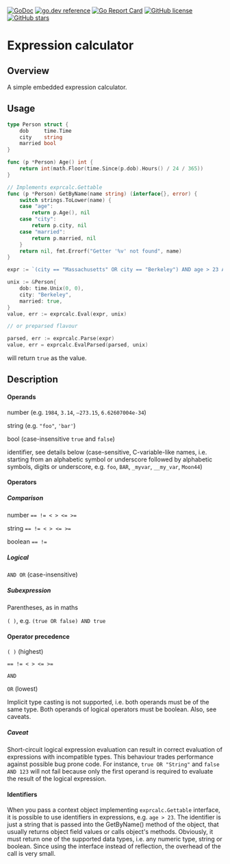 [![GoDoc](https://godoc.org/github.com/Pashugan/exprcalc?status.svg)](https://godoc.org/github.com/Pashugan/exprcalc)
[![go.dev reference](https://img.shields.io/badge/go.dev-reference-007d9c?logo=go&logoColor=white&style=flat-square)](https://pkg.go.dev/github.com/Pashugan/exprcalc?tab=doc)
[![Go Report Card](https://goreportcard.com/badge/github.com/Pashugan/exprcalc)](https://goreportcard.com/report/github.com/Pashugan/exprcalc)
[![GitHub license](https://img.shields.io/github/license/Pashugan/exprcalc)](LICENSE)
[![GitHub stars](https://img.shields.io/github/stars/Pashugan/exprcalc)](https://github.com/Pashugan/exprcalc/stargazers)

# Expression calculator

## Overview

A simple embedded expression calculator.

## Usage

```go
type Person struct {
	dob     time.Time
	city    string
	married bool
}

func (p *Person) Age() int {
	return int(math.Floor(time.Since(p.dob).Hours() / 24 / 365))
}

// Implements exprcalc.Gettable
func (p *Person) GetByName(name string) (interface{}, error) {
	switch strings.ToLower(name) {
	case "age":
		return p.Age(), nil
	case "city":
		return p.city, nil
	case "married":
		return p.married, nil
	}
	return nil, fmt.Errorf("Getter '%v' not found", name)
}

expr := `(city == "Massachusetts" OR city == "Berkeley") AND age > 23 AND married == true`

unix := &Person{
	dob: time.Unix(0, 0),
	city: "Berkeley",
	married: true,
}
value, err := exprcalc.Eval(expr, unix)

// or preparsed flavour

parsed, err := exprcalc.Parse(expr)
value, err = exprcalc.EvalParsed(parsed, unix)
```

will return `true` as the value.

## Description

#### Operands

number (e.g. `1984`, `3.14`, `–273.15`, `6.62607004e-34`)

string (e.g. `"foo"`, `'bar'`)

bool (case-insensitive `true` and `false`)

identifier, see details below (case-sensitive, C-variable-like names, i.e. starting from an alphabetic symbol or underscore followed by alphabetic symbols, digits or underscore, e.g. `foo`, `BAR`, `_myvar`, `__my_var`, `Moon44`)

#### Operators

##### Comparison

number  `== != < > <= >=`

string  `== != < > <= >=`

boolean `== !=`

##### Logical

`AND OR` (case-insensitive)

##### Subexpression

Parentheses, as in maths

`( )`, e.g. `(true OR false) AND true`

#### Operator precedence

`( )` (highest)

`== != < > <= >=`

`AND`

`OR` (lowest)

Implicit type casting is not supported, i.e. both operands must be of the same type. Both operands of logical operators must be boolean. Also, see caveats.

##### Caveat
Short-circuit logical expression evaluation can result in correct evaluation of expressions with incompatible types. This behaviour trades performance against possible bug prone code. For instance, `true OR "String"` and `false AND 123` will not fail because only the first operand is required to evaluate the result of the logical expression.

#### Identifiers

When you pass a context object implementing `exprcalc.Gettable` interface, it is possible to use identifiers in expressions, e.g. `age > 23`. The identifier is just a string that is passed into the GetByName() method of the object, that usually returns object field values or calls object's methods. Obviously, it must return one of the supported data types, i.e. any numeric type, string or boolean. Since using the interface instead of reflection, the overhead of the call is very small.
